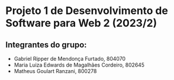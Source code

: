 # Projeto 1 de Desenvolvimento de Software para Web 2 (2023/2)
## Integrantes do grupo:
- Gabriel Ripper de Mendonça Furtado, 804070
- Maria Luiza Edwards de Magalhães Cordeiro, 802645
- Matheus Goulart Ranzani, 800278
